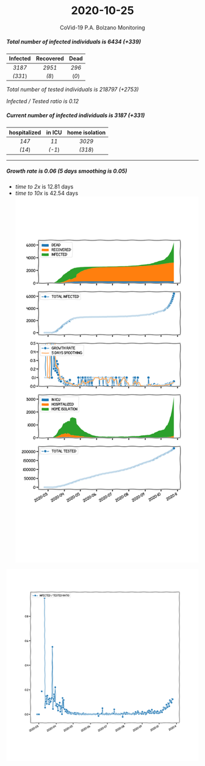 <div align='center'>

# 2020-10-25
CoVid-19 P.A. Bolzano Monitoring
</div>

##### Total number of infected individuals is 6434 (+339)
Infected | Recovered | Dead
:---: | :---: | :---:
*3187* | *2951* | *296*
*(331*) | *(8*) | (*0*)

*Total number of tested individuals is 218797 (+2753)*

*Infected / Tested ratio is 0.12*
##### Current number of infected individuals is 3187 (+331)
hospitalized | in ICU | home isolation
:---: | :---: | :---:
*147* |*11* |*3029*
*(14*) |*(-1*) |*(318*)
***
##### Growth rate is 0.06 (5 days smoothing is 0.05)
- *time to 2x* is 12.81 days
- *time to 10x* is 42.54 days
![stats][stats]

![infected_normalized][infected_normalized]

[stats]: stats_P.A.Bolzano.png
[infected_normalized]: infected_normalized_P.A.Bolzano.png
